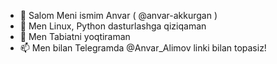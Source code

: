 - 👋 Salom Meni ismim Anvar ( @anvar-akkurgan )
- 👀 Men Linux, Python dasturlashga qiziqaman
- 🌱 Men Tabiatni yoqtiraman
- 📫 Men bilan Telegramda @Anvar_Alimov linki bilan topasiz!
